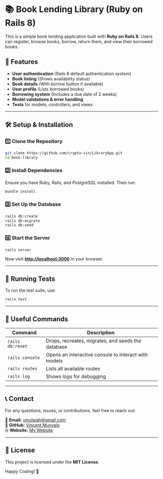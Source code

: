 # 📚 Book Lending Library (Ruby on Rails 8)

This is a simple book lending application built with **Ruby on Rails 8**. Users can register, browse books, borrow, return them, and view their borrowed books.

## 🚀 Features
- **User authentication** (Rails 8 default authentication system)
- **Book listing** (Shows availability status)
- **Book details** (With borrow button if available)
- **User profile** (Lists borrowed books)
- **Borrowing system** (Includes a due date of 2 weeks)
- **Model validations & error handling**
- **Tests** for models, controllers, and views

---

## 🛠️ Setup & Installation

### 1️⃣ **Clone the Repository**
```sh
git clone https://github.com/crypto-vin/LibraryApp.git
cd book-library
```

### 2️⃣ **Install Dependencies**
Ensure you have Ruby, Rails, and PostgreSQL installed. Then run:
```sh
bundle install
```

### 3️⃣ **Set Up the Database**
```sh
rails db:create
rails db:migrate
rails db:seed
```

### 4️⃣ **Start the Server**
```sh
rails server
```
Now visit **[http://localhost:3000](http://localhost:3000)** in your browser.

---

## 🧪 Running Tests
To run the test suite, use:
```sh
rails test
```

---

## 🔗 Useful Commands
| Command | Description |
|---------|------------|
| `rails db:reset` | Drops, recreates, migrates, and seeds the database |
| `rails console` | Opens an interactive console to interact with models |
| `rails routes` | Lists all available routes |
| `rails log` | Shows logs for debugging |

---

## 📞 Contact
For any questions, issues, or contributions, feel free to reach out:

📧 **Email:** vmulwah@gmail.com  
🐙 **GitHub:** [Vincent Munyalo](https://github.com/crypto-vin)  
🌐 **Website:** [My Website](https://crypto-vin.github.io/)

---

## 📜 License
This project is licensed under the **MIT License**.

Happy Coding! 🚀


